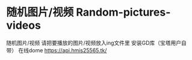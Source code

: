 # 随机图片/视频  Random-pictures-videos
随机图片/视频
请把要播放的图片/视频放入ing文件里
安装GD库（宝塔用户自带）
在线dome https://api.hmis25565.tk/
